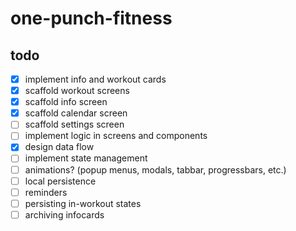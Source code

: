 # one-punch-fitness

## todo

* [x] implement info and workout cards
* [x] scaffold workout screens
* [x] scaffold info screen
* [x] scaffold calendar screen
* [ ] scaffold settings screen
* [ ] implement logic in screens and components
* [x] design data flow
* [ ] implement state management
* [ ] animations? (popup menus, modals, tabbar, progressbars, etc.)
* [ ] local persistence
* [ ] reminders
* [ ] persisting in-workout states
* [ ] archiving infocards
